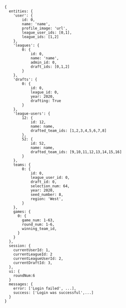     { 
      entities: {
        'user': {
            id: 0,
            name: 'name',
            profile_image: 'url',
            league_user_ids: [0,1],
            league_ids: [1,2]
        },
        'leagues': {
            0: {
                id: 0,
                name: 'name',
                admin_id: 0,
                draft_ids: [0,1,2]
            }
        },
        'drafts': {
            0: {
                id: 0,
                league_id: 0,
                year: 2020,
                drafting: True
            }
        },
        'league-users': {
            12: {
                id: 12,
                name: name,
                drafted_team_ids: [1,2,3,4,5,6,7,8]
            },
            52: {
                id: 52,
                name: name,
                drafted_team_ids: [9,10,11,12,13,14,15,16]
            }
        },
        teams: {
            0: {
                id: 0,
                league_user_id: 0,
                draft_id: 0,
                selection_num: 64,
                year: 2020,
                seed_number: 8,
                region: 'West',
            }
        },
        games: {
          0: {
            game_num: 1-63,
            round_num: 1-6,
            winning_team_id,
          }
        }
      },
      session: {
        currentUserId: 1,
        currentLeagueId: 2
        currentLeagueUserId: 2,
        currentDraftId: 3,
      },
      ui: {
        roundNum:6
      }
      messages: {
        error: ['Login failed', ...],
        success: ['Login was successful',...]
      }
    }